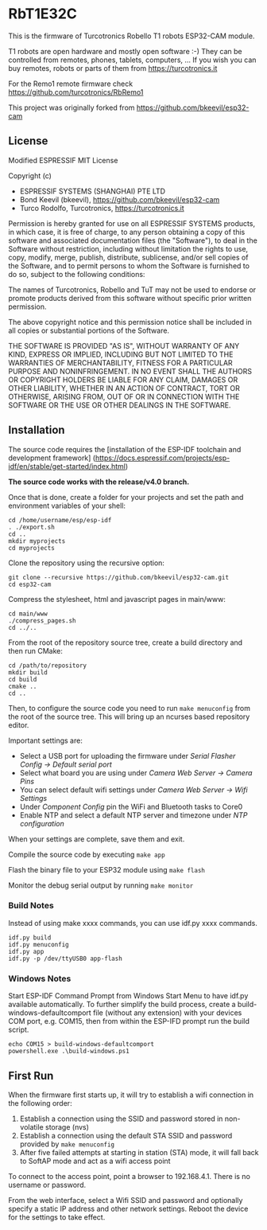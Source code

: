 # RbT1E32C

This is the firmware of Turcotronics Robello T1 robots ESP32-CAM module.

T1 robots are open hardware and mostly open software :-) 
They can be controlled from remotes, phones, tablets, computers, ... 
If you wish you can buy remotes, robots or parts of them from https://turcotronics.it 

For the Remo1 remote firmware check https://github.com/turcotronics/RbRemo1

This project was originally forked from https://github.com/bkeevil/esp32-cam


## License

 Modified ESPRESSIF MIT License
 
 Copyright (c)
 
* ESPRESSIF SYSTEMS (SHANGHAI) PTE LTD
* Bond Keevil (bkeevil), https://github.com/bkeevil/esp32-cam
* Turco Rodolfo, Turcotronics, https://turcotronics.it
 
 Permission is hereby granted for use on all ESPRESSIF SYSTEMS products, in which case,
 it is free of charge, to any person obtaining a copy of this software and associated
 documentation files (the "Software"), to deal in the Software without restriction, including
 without limitation the rights to use, copy, modify, merge, publish, distribute, sublicense,
 and/or sell copies of the Software, and to permit persons to whom the Software is furnished
 to do so, subject to the following conditions:

 The names of Turcotronics, Robello and TuT may not be used to endorse or promote
 products derived from this software without specific prior written permission.
 
 The above copyright notice and this permission notice shall be included in all copies or
 substantial portions of the Software.
 
 THE SOFTWARE IS PROVIDED "AS IS", WITHOUT WARRANTY OF ANY KIND, EXPRESS OR
 IMPLIED, INCLUDING BUT NOT LIMITED TO THE WARRANTIES OF MERCHANTABILITY, FITNESS
 FOR A PARTICULAR PURPOSE AND NONINFRINGEMENT. IN NO EVENT SHALL THE AUTHORS OR
 COPYRIGHT HOLDERS BE LIABLE FOR ANY CLAIM, DAMAGES OR OTHER LIABILITY, WHETHER
 IN AN ACTION OF CONTRACT, TORT OR OTHERWISE, ARISING FROM, OUT OF OR IN
 CONNECTION WITH THE SOFTWARE OR THE USE OR OTHER DEALINGS IN THE SOFTWARE.


## Installation

The source code requires the [installation of the ESP-IDF toolchain and development framework]
(https://docs.espressif.com/projects/esp-idf/en/stable/get-started/index.html)

**The source code works with the release/v4.0 branch.**

Once that is done, create a folder for your projects and set the path and environment variables of your shell:

```
cd /home/username/esp/esp-idf
. ./export.sh
cd ..
mkdir myprojects
cd myprojects
```

Clone the repository using the recursive option:

```
git clone --recursive https://github.com/bkeevil/esp32-cam.git
cd esp32-cam
```

Compress the stylesheet, html and javascript pages in main/www:

```
cd main/www
./compress_pages.sh
cd ../..
```

From the root of the repository source tree, create a build directory and then run CMake:

```
cd /path/to/repository
mkdir build
cd build
cmake ..
cd ..
```

Then, to configure the source code you need to run `make menuconfig` from the root of the source tree. This will bring up an ncurses based repository editor.

Important settings are:
- Select a USB port for uploading the firmware under *Serial Flasher Config -> Default serial port*
- Select what board you are using under *Camera Web Server -> Camera Pins*
- You can select default wifi settings under *Camera Web Server -> Wifi Settings*
- Under *Component Config* pin the WiFi and Bluetooth tasks to Core0
- Enable NTP and select a default NTP server and timezone under *NTP configuration*

When your settings are complete, save them and exit.

Compile the source code by executing `make app`

Flash the binary file to your ESP32 module using `make flash` 

Monitor the debug serial output by running `make monitor`


### Build Notes

Instead of using make xxxx commands, you can use idf.py xxxx commands.

```
idf.py build
idf.py menuconfig
idf.py app
idf.py -p /dev/ttyUSB0 app-flash
```


### Windows Notes

Start ESP-IDF Command Prompt from Windows Start Menu to have idf.py available automatically.
To further simplify the build process, create a build-windows-defaultcomport file (without any extension) with your devices COM port, e.g. COM15, then from within the ESP-IFD prompt run the build script.
```
echo COM15 > build-windows-defaultcomport
powershell.exe .\build-windows.ps1
```


## First Run

When the firmware first starts up, it will try to establish a wifi connection in the following order:

1. Establish a connection using the SSID and password stored in non-volatile storage (nvs)
2. Establish a connection using the default STA SSID and password provided by `make menuconfig`
3. After five failed attempts at starting in station (STA) mode, it will fall back to SoftAP mode and act as a wifi access point

To connect to the access point, point a browser to 192.168.4.1. There is no username or password.

From the web interface, select a Wifi SSID and password and optionally specify a static IP address and other network settings. Reboot the device for the settings to take effect.

